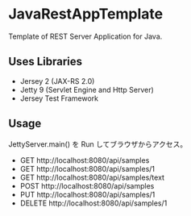 JavaRestAppTemplate
====================

Template of REST Server Application for Java.


Uses Libraries
--------------------

* Jersey 2 (JAX-RS 2.0)
* Jetty 9 (Servlet Engine and Http Server)
* Jersey Test Framework


Usage
--------------------

JettyServer.main() を Run してブラウザからアクセス。

* GET http://localhost:8080/api/samples
* GET http://localhost:8080/api/samples/1
* GET http://localhost:8080/api/samples/text
* POST http://localhost:8080/api/samples
* PUT http://localhost:8080/api/samples/1
* DELETE http://localhost:8080/api/samples/1
